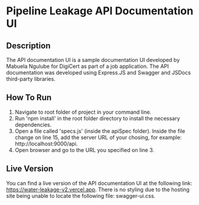 # Pipeline Leakage API Documentation UI

## Description

The API documentation UI is a sample documentation UI developed by Mabuela Ngulube for DigiCert as part of a job application. The API documentation was developed using Express.JS and Swagger and JSDocs third-party libraries.

## How To Run

1. Navigate to root folder of project in your command line.
2. Run 'npm install' in the root folder directory to install the necessary dependencies.
3. Open a file called 'specs.js' (inside the apiSpec folder). Inside the file change on line 15, add the server URL of your chosing, for example: http://localhost:9000/api.
4. Open browser and go to the URL you specified on line 3.

## Live Version

You can find a live version of the API documentation UI at the following link: https://water-leakage-v2.vercel.app. There is no styling due to the hosting site being unable to locate the following file: swagger-ui.css.
